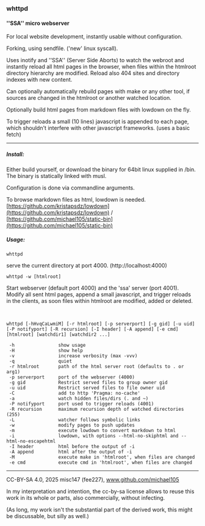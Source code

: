 
### whttpd

#### ''SSA'' micro webserver


For local website development, instantly usable without configuration.

Forking, using sendfile. ('new' linux syscall).


Uses inotify and ''SSA'' (Server Side Aborts) to watch the webroot and instantly reload all html pages in the browser,
when files within the htmlroot directory hierarchy are modified. 
Reload also 404 sites and directory indexes with new content.

Can optionally automatically rebuild pages with make or any other tool, 
if sources are changed in the htmlroot or another watched location.

Optionally build html pages from markdown files with lowdown on the fly.

To trigger reloads a small (10 lines) javascript is appended to each page,
which shouldn't interfere with other javascript frameworks. (uses a basic fetch)

-----

##### Install:

Either build yourself, or download the binary for 64bit linux supplied in
/bin. The binary is statically linked with musl.

Configuration is done via commandline arguments.

To browse markdown files as html, lowdown is needed.  
[https://github.com/kristapsdz/lowdown](https://github.com/kristapsdz/lowdown) / [https://github.com/michael105/static-bin](https://github.com/michael105/static-bin)


##### Usage:


   `whttpd`

serve the current directory at port 4000.
(http://localhost:4000)


`whttpd -w [htmlroot]`

Start webserver (default port 4000) and the 'ssa' server (port 4001).  
Modify all sent html pages, append a small javascript, and trigger reloads  
in the clients, as soon files within htmlroot are modified, added or
deleted.

<br>


```
whttpd [-hHvqCaLwmiM] [-r htmlroot] [-p serverport] [-g gid] [-u uid] [-P notifyport] [-R recursion] [-I header] [-A append] [-e cmd] [htmlroot] [watchdir1] [watchdir2 ...]

 -h                show usage
 -H                show help
 -v                increase verbosity (max -vvv)
 -q                quiet
 -r htmlroot       path of the html server root (defaults to . or arg1)
 -p serverport     port of the webserver (4000)
 -g gid            Restrict served files to group owner gid
 -u uid            Restrict served files to file owner uid
 -C                add to http 'Pragma: no-cache'
 -a                watch hidden files/dirs (. and ~)
 -P notifyport     port used to trigger reloads (4001)
 -R recursion      maximum recursion depth of watched directories (255)
 -L                watcher follows symbolic links
 -w                modify pages to push updates
 -m                execute lowdown to convert markdown to html
 -i                lowdown, with options --html-no-skiphtml and --html-no-escapehtml
 -I header         html before the output of -i
 -A append         html after the output of -i
 -M                execute make in 'htmlroot', when files are changed
 -e cmd            execute cmd in 'htmlroot', when files are changed
 ```


-----


CC-BY-SA 4.0, 2025 misc147 (fee227), www.github.com/michael105



In my interpretation and intention, the cc-by-sa license
allows to reuse this work in its whole or parts,
also commercially, without infecting.


(As long, my work isn't the substantial part of the derived work, this
might be discussable, but silly as well.)


























